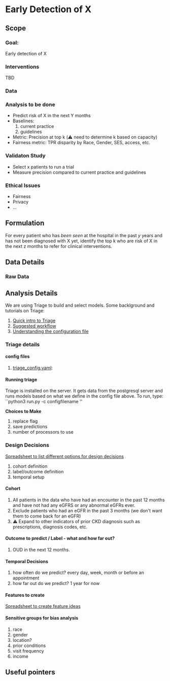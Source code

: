 # Early Detection of X
## Scope
### Goal: 
Early detection of X

### Interventions
TBD

### Data

### Analysis to be done
- Predict risk of X in the next Y months
- Baselines: 
  1. current practice
  2. guidelines
- Metric: Precision at top k (:warning: need to determine k based on capacity)
- Fairness metric: TPR disparity by Race, Gender, SES, access, etc.

### Validaton Study
- Select x patients to run a trial
- Measure precision compared to current practice and guidelines

### Ethical Issues
- Fairness
- Privacy
- ...

## Formulation
For every patient who has *been seen* at the hospital in the past *y* years and  has not been diagnosed with X yet, identify the top k who are risk of X in the next z months to refer for clinical interventions. 

## Data Details
### Raw Data

## Analysis Details
We are using Triage to build and select models. Some backlground and tutorials on Triage:
1. [Quick intro to Triage](https://dssg.github.io/triage/quickstart/)
2. [Suggested workflow](https://dssg.github.io/triage/triage_project_workflow/)
3. [Understanding the configuration file](https://dssg.github.io/triage/experiments/experiment-config/#experiment-configuration)
  

### Triage details
#### config files
1. [triage_config.yaml](triage/triage_config.yaml): 

#### Running triage
Triage is installed on the server. It gets data from the postgresql server and runs models based on what we define in the config file above.
To run, type:
``python3 run.py -c configfilename ''

**Choices to Make**
1. replace flag
2. save predictions
3. number of processors to use

### Design Decisions
[Spreadsheet to list different options for design decisions](https://docs.google.com/spreadsheets/d/1NNBnxjeZ1ELEeLgSiNWq1riM1Q7tQL9vgUpvd7FgPzY/edit#gid=0)
1. cohort definition
2. label/outcome definition
3. temporal setup

#### Cohort
1. All patients in the data who have had an encounter in the past 12 months and have not had any eGFRS or any abnormal eGFRs ever. 
2. Exclude patients who had an eGFR in the past 3 months (we don't want them to come back for an eGFR)
3. :warning: Expand to other indicators of prior CKD diagnosis such as prescriptions, diagnosis codes, etc.

#### Outcome to predict / Label - what and how far out?
1. OUD in the next 12 months. 

#### Temporal Decisions
1. how often do we predict? every day, week, month or before an appointment
2. how far out do we predict? 1 year for now

#### Features to create
[Spreadsheet to create feature ideas](https://docs.google.com)

#### Sensitive groups for bias analysis
1. race
2. gender
3. location?
4. prior conditions
5. visit frequency
6. income


## Useful pointers
